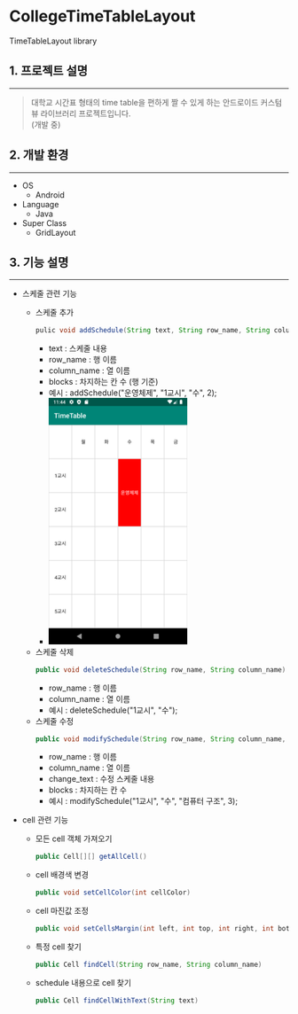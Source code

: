 # CollegeTimeTableLayout
TimeTableLayout library

## 1. 프로젝트 설명
--------------------
> 대학교 시간표 형태의 time table을 편하게 짤 수 있게 하는 안드로이드 커스텀 뷰 라이브러리 프로젝트입니다.  
(개발 중)

## 2. 개발 환경
--------------------
- OS
  - Android
- Language
  - Java
- Super Class
  - GridLayout
  
## 3. 기능 설명
--------------------
- 스케줄 관련 기능
  - 스케줄 추가  
    ```java
    pulic void addSchedule(String text, String row_name, String column_name, int blocks)
    ```
    - text : 스케줄 내용
    - row_name : 행 이름
    - column_name : 열 이름
    - blocks : 차지하는 칸 수 (행 기준)
    - 예시 : addSchedule("운영체제", "1교시", "수", 2);
    - <img src=./img/screenshot_1.png width="250">
  - 스케줄 삭제  
    ```java
    public void deleteSchedule(String row_name, String column_name)
    ```
    - row_name : 행 이름
    - column_name : 열 이름
    - 예시 : deleteSchedule("1교시", "수");
  - 스케줄 수정  
    ```java
    public void modifySchedule(String row_name, String column_name, String change_text, int blocks)
    ```
    - row_name : 행 이름
    - column_name : 열 이름
    - change_text : 수정 스케줄 내용
    - blocks : 차지하는 칸 수
    - 예시 : modifySchedule("1교시", "수", "컴퓨터 구조", 3);
    
    
- cell 관련 기능
  - 모든 cell 객체 가져오기
    ```java
    public Cell[][] getAllCell()
    ```
  - cell 배경색 변경
    ```java 
    public void setCellColor(int cellColor)
    ```
  - cell 마진값 조정
    ```java
    public void setCellsMargin(int left, int top, int right, int bottom)
    ```
  - 특정 cell 찾기
    ```java
    public Cell findCell(String row_name, String column_name)
    ```
  - schedule 내용으로 cell 찾기
    ```java
    public Cell findCellWithText(String text)
    ```
